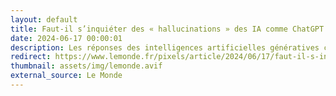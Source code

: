 ```yaml
---
layout: default
title: Faut-il s’inquiéter des « hallucinations » des IA comme ChatGPT ou Gemini?
date: 2024-06-17 00:00:01
description: Les réponses des intelligences artificielles génératives contiennent régulièrement des erreurs factuelles, voire de pures inventions. Quelle est l’ampleur du problème ? Et est-il possible de le surmonter, à l’heure où l’IA se répand dans les outils du quotidien ?
redirect: https://www.lemonde.fr/pixels/article/2024/06/17/faut-il-s-inquieter-des-hallucinations-des-ia-comme-chatgpt-ou-gemini_6240971_4408996.html
thumbnail: assets/img/lemonde.avif
external_source: Le Monde
---
```

